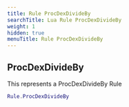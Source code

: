 ```yaml
---
title: Rule ProcDexDivideBy
searchTitle: Lua Rule ProcDexDivideBy
weight: 1
hidden: true
menuTitle: Rule ProcDexDivideBy
---
```

## ProcDexDivideBy

This represents a ProcDexDivideBy Rule
```lua
Rule.ProcDexDivideBy
```